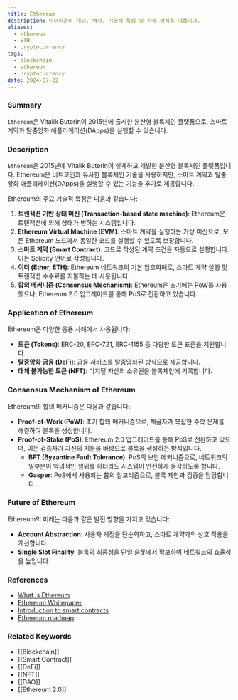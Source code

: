 ```yaml
---
title: Ethereum
description: 이더리움의 개념, 역사, 기술적 특징 및 작동 방식을 다룹니다.
aliases:
  - ethereum
  - ETH
  - cryptocurrency
tags:
  - blockchain
  - ethereum
  - cryptocurrency
date: 2024-07-22
---
```


### Summary

`Ethereum`은 Vitalik Buterin이 2015년에 출시한 분산형 블록체인 플랫폼으로, 스마트 계약과 탈중앙화 애플리케이션(DApps)을 실행할 수 있습니다.

### Description

`Ethereum`은 2015년에 Vitalik Buterin이 설계하고 개발한 분산형 블록체인 플랫폼입니다. Ethereum은 비트코인과 유사한 블록체인 기술을 사용하지만, 스마트 계약과 탈중앙화 애플리케이션(DApps)을 실행할 수 있는 기능을 추가로 제공합니다.

Ethereum의 주요 기술적 특징은 다음과 같습니다:

1. **트랜잭션 기반 상태 머신 (Transaction-based state machine)**: Ethereum은 트랜잭션에 의해 상태가 변하는 시스템입니다.
2. **Ethereum Virtual Machine (EVM)**: 스마트 계약을 실행하는 가상 머신으로, 모든 Ethereum 노드에서 동일한 코드를 실행할 수 있도록 보장합니다.
3. **스마트 계약 (Smart Contract)**: 코드로 작성된 계약 조건을 자동으로 실행합니다. 이는 Solidity 언어로 작성됩니다.
4. **이더 (Ether, ETH)**: Ethereum 네트워크의 기본 암호화폐로, 스마트 계약 실행 및 트랜잭션 수수료를 지불하는 데 사용됩니다.
5. **합의 메커니즘 (Consensus Mechanism)**: Ethereum은 초기에는 PoW를 사용했으나, Ethereum 2.0 업그레이드를 통해 PoS로 전환하고 있습니다.

### Application of Ethereum

Ethereum은 다양한 응용 사례에서 사용됩니다:

- **토큰 (Tokens)**: ERC-20, ERC-721, ERC-1155 등 다양한 토큰 표준을 지원합니다.
- **탈중앙화 금융 (DeFi)**: 금융 서비스를 탈중앙화된 방식으로 제공합니다.
- **대체 불가능한 토큰 (NFT)**: 디지털 자산의 소유권을 블록체인에 기록합니다.

### Consensus Mechanism of Ethereum

Ethereum의 합의 메커니즘은 다음과 같습니다:

- **Proof-of-Work (PoW)**: 초기 합의 메커니즘으로, 채굴자가 복잡한 수학 문제를 해결하여 블록을 생성합니다.
- **Proof-of-Stake (PoS)**: Ethereum 2.0 업그레이드를 통해 PoS로 전환하고 있으며, 이는 검증자가 자신의 지분을 바탕으로 블록을 생성하는 방식입니다.
  - **BFT (Byzantine Fault Tolerance)**: PoS의 보안 메커니즘으로, 네트워크의 일부분이 악의적인 행위를 하더라도 시스템이 안전하게 동작하도록 합니다.
  - **Gasper**: PoS에서 사용되는 합의 알고리즘으로, 블록 제안과 검증을 담당합니다.

### Future of Ethereum

Ethereum의 미래는 다음과 같은 발전 방향을 가지고 있습니다:

- **Account Abstraction**: 사용자 계정을 단순화하고, 스마트 계약과의 상호 작용을 개선합니다.
- **Single Slot Finality**: 블록의 최종성을 단일 슬롯에서 확보하여 네트워크의 효율성을 높입니다.

### References

- [What is Ethereum](https://ethereum.org/en/what-is-ethereum/)
- [Ethereum Whitepaper](https://ethereum.org/en/whitepaper/)
- [Introduction to smart contracts](https://ethereum.org/en/developers/docs/smart-contracts/)
- [Ethereum roadmap](https://ethereum.org/en/eth2/)

### Related Keywords

- [[Blockchain]]
- [[Smart Contract]]
- [[DeFi]]
- [[NFT]]
- [[DAO]]
- [[Ethereum 2.0]]
